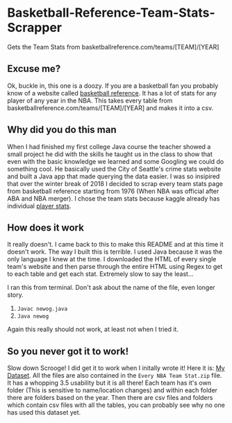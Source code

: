 # Basketball-Reference-Team-Stats-Scrapper
Gets the Team Stats from basketballreference.com/teams/[TEAM]/[YEAR]

## Excuse me?
Ok, buckle in, this one is a doozy. If you are a basketball fan you probably know of a website called [basketball reference](basketballreference.com).
It has a lot of stats for any player of any year in the NBA. This takes every table from basketballreference.com/teams/[TEAM]/[YEAR] and makes it into
a csv.

## Why did you do this man
When I had finished my first college Java course the teacher showed a small project he did with the skills he taught us in the class
to show that even with the basic knowledge we learned and some Googling we could do something cool. He basically used the City of Seattle's
crime stats website and built a Java app that made querying the data easier. I was so insipired that over the winter break of 2018 I decided
to scrap every team stats page from basketball reference starting from 1976 (When NBA was official after ABA and NBA merger). I chose the
team stats because kaggle already has individual [player stats](https://www.kaggle.com/drgilermo/nba-players-stats).

## How does it work
It really doesn't. I came back to this to make this README and at this time it doesn't work. The way I built this is terrible. I used Java because it was the only language I knew at the time. I downloaded the HTML of every single team's website and then parse through the entire HTML using Regex to get to each table and get each stat. Extremely slow to say the least...

I ran this from terminal. Don't ask about the name of the file, even longer story.

1. `Javac newog.java`
2. `Java newog`

Again this really should not work, at least not when I tried it.

## So you never got it to work!
Slow down Scrooge! I did get it to work when I initally wrote it! Here it is: [My Dataset](https://www.kaggle.com/nick127/basketball-reference-team-page-stats). All the files are also contained in the `Every NBA Team Stat.zip` file.
It has a whopping 3.5 usability but it is all there! Each team has it's own folder (This is sensitive to name/location changes) and within each folder there are folders based on the year. Then there are csv files and folders which contain csv files with all the tables, you can probably see why no one has used this dataset yet.
